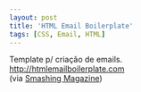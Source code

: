 ```yaml
---
layout: post
title: 'HTML Email Boilerplate'
tags: [CSS, Email, HTML]
---
```


Template p/ criação de emails.<br>
<http://htmlemailboilerplate.com><br>
(via [Smashing Magazine](http://coding.smashingmagazine.com/2011/06/10/useful-html-css-and-javascript-tools-and-libraries))
